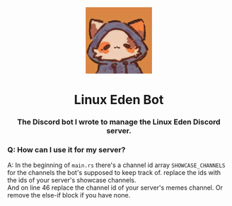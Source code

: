 <div align="center">
    <img src="./assets/rhbot.png" width=150, height=150 />
</div>

<h1 align='center'> Linux Eden Bot </h1>

<div align="center">
    <h3> The Discord bot I wrote to manage the Linux Eden Discord server. </h2>
</div>


<h3> Q: How can I use it for my server? </h2>
<p>
    A: In the beginning of <code>main.rs</code> there's a channel id array <code>SHOWCASE_CHANNELS</code> for the channels the bot's supposed to keep track of.
replace the ids with the ids of your server's showcase channels. <br>
    And on line 46 replace the channel id of your server's memes channel. Or remove the else-if block if you have none.
</p>
